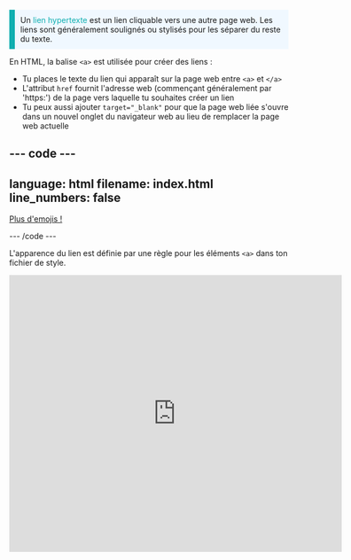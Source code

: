 <p style="border-left: solid; border-width:10px; border-color: #0faeb0; background-color: aliceblue; padding: 10px;">
Un <span style="color: #0faeb0">lien hypertexte</span> est un lien cliquable vers une autre page web. Les liens sont généralement soulignés ou stylisés pour les séparer du reste du texte. 
</p>

En HTML, la balise `<a>` est utilisée pour créer des liens :

- Tu places le texte du lien qui apparaît sur la page web entre `<a>` et `</a>`
- L'attribut `href` fournit l'adresse web (commençant généralement par 'https:') de la page vers laquelle tu souhaites créer un lien
- Tu peux aussi ajouter `target="_blank"` pour que la page web liée s'ouvre dans un nouvel onglet du navigateur web au lieu de remplacer la page web actuelle

--- code ---
---
language: html
filename: index.html
line_numbers: false
---

<p><a href="https://rpf.io/emoji" target="_blank">Plus d'emojis !</a></p>

--- /code ---

L'apparence du lien est définie par une règle pour les éléments `<a>` dans ton fichier de style.

<iframe src="https://editor.raspberrypi.org/fr-FR/embed/viewer/web-create-link" width="600" height="500" frameborder="0" marginwidth="0" marginheight="0" allowfullscreen> </iframe>
